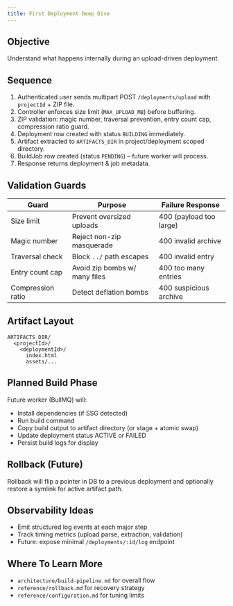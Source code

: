 ```yaml
---
title: First Deployment Deep Dive
---
```


## Objective

Understand what happens internally during an upload-driven deployment.

## Sequence

1. Authenticated user sends multipart POST `/deployments/upload` with `projectId` + ZIP file.
2. Controller enforces size limit (`MAX_UPLOAD_MB`) before buffering.
3. ZIP validation: magic number, traversal prevention, entry count cap, compression ratio guard.
4. Deployment row created with status `BUILDING` immediately.
5. Artifact extracted to `ARTIFACTS_DIR` in project/deployment scoped directory.
6. BuildJob row created (status `PENDING`) – future worker will process.
7. Response returns deployment & job metadata.

## Validation Guards

| Guard | Purpose | Failure Response |
|-------|---------|------------------|
| Size limit | Prevent oversized uploads | 400 (payload too large) |
| Magic number | Reject non-zip masquerade | 400 invalid archive |
| Traversal check | Block `../` path escapes | 400 invalid entry |
| Entry count cap | Avoid zip bombs w/ many files | 400 too many entries |
| Compression ratio | Detect deflation bombs | 400 suspicious archive |

## Artifact Layout

```text
ARTIFACTS_DIR/
  <projectId>/
    <deploymentId>/
      index.html
      assets/...
```

## Planned Build Phase

Future worker (BullMQ) will:

- Install dependencies (if SSG detected)
- Run build command
- Copy build output to artifact directory (or stage + atomic swap)
- Update deployment status ACTIVE or FAILED
- Persist build logs for display

## Rollback (Future)

Rollback will flip a pointer in DB to a previous deployment and optionally restore a symlink for active artifact path.

## Observability Ideas

- Emit structured log events at each major step
- Track timing metrics (upload parse, extraction, validation)
- Future: expose minimal `/deployments/:id/log` endpoint

## Where To Learn More

- `architecture/build-pipeline.md` for overall flow
- `reference/rollback.md` for recovery strategy
- `reference/configuration.md` for tuning limits
